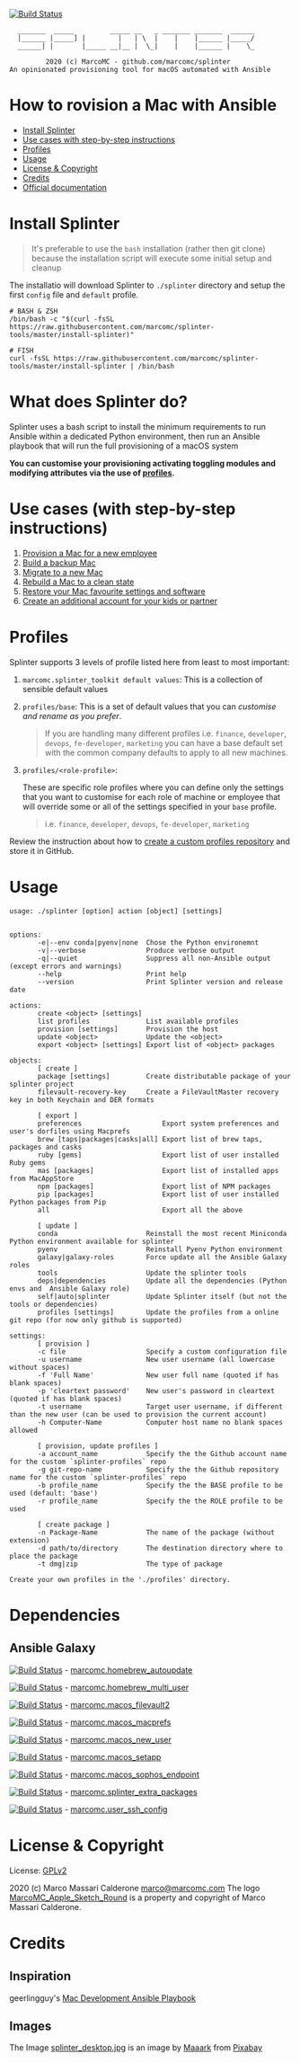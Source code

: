 [![Build Status](https://api.travis-ci.com/marcomc/splinter.png)](https://www.travis-ci.com/github/marcomc/splinter/builds)
```
  _______  _____         _____ __   _ _______ _______  ______
  |______ |_____] |        |   | \  |    |    |______ |_____/
  ______| |       |_____ __|__ |  \_|    |    |______ |    \_

         2020 (c) MarcoMC - github.com/marcomc/splinter
An opinionated provisioning tool for macOS automated with Ansible
```
# How to rovision a Mac with Ansible

* [Install Splinter](#install-splinter)
* [Use cases with step-by-step instructions](#use-cases-with-step-by-step-instructions)
* [Profiles](#profiles)
* [Usage](#usage)
* [License & Copyright](#license-copyright)
* [Credits](#credits)
* [Official documentation](https://github.com/marcomc/splinter/wiki)

# Install Splinter

> It's preferable to use the `bash` installation (rather then git clone) because the installation script will execute some initial setup and cleanup

The installatio will download Splinter to `./splinter` directory and setup the first `config` file and `default` profile.

    # BASH & ZSH
    /bin/bash -c "$(curl -fsSL https://raw.githubusercontent.com/marcomc/splinter-tools/master/install-splinter)"

    # FISH
    curl -fsSL https://raw.githubusercontent.com/marcomc/splinter-tools/master/install-splinter | /bin/bash

# What does Splinter do?
Splinter uses a bash script to install the minimum requirements to run Ansible within a dedicated Python environment, then run an Ansible playbook that will run the full provisioning of a macOS system

__You can customise your provisioning activating toggling modules and modifying attributes via the use of [profiles](#profiles).__

# Use cases (with step-by-step instructions)

1. [Provision a Mac for a new employee](https://github.com/marcomc/splinter/wiki/Provision-a-Mac-for-a-new-employee)
2. [Build a backup Mac](https://github.com/marcomc/splinter/wiki/Build-a-backup-Mac)
3. [Migrate to a new Mac](https://github.com/marcomc/splinter/wiki/Migrate-to-a-new-Mac)
4. [Rebuild a Mac to a clean state](https://github.com/marcomc/splinter/wiki/Rebuild-a-Mac-to-a-clean-state)
5. [Restore your Mac favourite settings and software](https://github.com/marcomc/splinter/wiki/Restore-your-Mac-favourite-settings-and-software)
6. [Create an additional account for your kids or partner](https://github.com/marcomc/splinter/wiki/Create-an-additional-account-for-your-kids-or-partner)

# Profiles

Splinter supports 3 levels of profile listed here from least to most important:

1. `marcomc.splinter_toolkit default values`:
   This is a collection of sensible default values

2. `profiles/base`:
   This is a set of default values that you can _customise and rename as you prefer_.

   > If you are handling many different profiles i.e. `finance`, `developer`, `devops`, `fe-developer`, `marketing` you can have a base default set with the common company defaults to apply to all new machines.

3. `profiles/<role-profile>`:

    These are specific role profiles where you can define only the settings that you want to customise for each role of machine or employee that will override some or all of the settings specified in your `base` profile.

    > i.e. `finance`, `developer`, `devops`, `fe-developer`, `marketing`

Review the instruction about how to [create a custom profiles repository](https://github.com/marcomc/splinter/wiki/Create-a-custom-profiles-repository) and store it in GitHub.

# Usage

    usage: ./splinter [option] action [object] [settings]


    options:
           -e|--env conda|pyenv|none  Chose the Python environemnt
           -v|--verbose               Produce verbose output
           -q|--quiet                 Suppress all non-Ansible output (except errors and warnings)
           --help                     Print help
           --version                  Print Splinter version and release date

    actions:
           create <object> [settings]
           list profiles              List available profiles
           provision [settings]       Provision the host
           update <object>            Update the <object>
           export <object> [settings] Export list of <object> packages

    objects:
           [ create ]
           package [settings]         Create distributable package of your splinter project
           filevault-recovery-key     Create a FileVaultMaster recovery key in both Keychain and DER formats

           [ export ]
           preferences                    Export system preferences and user's dorfiles using Macprefs
           brew [taps|packages|casks|all] Export list of brew taps, packages and casks
           ruby [gems]                    Export list of user installed Ruby gems
           mas [packages]                 Export list of installed apps from MacAppStore
           npm [packages]                 Export list of NPM packages
           pip [packages]                 Export list of user installed Python packages from Pip
           all                            Export all the above

           [ update ]
           conda                      Reinstall the most recent Miniconda Python environment available for splinter
           pyenv                      Reinstall Pyenv Python environment
           galaxy|galaxy-roles        Force update all the Ansible Galaxy roles
           tools                      Update the splinter tools
           deps|dependencies          Update all the dependencies (Python envs and  Ansible Galaxy role)
           self|auto|splinter         Update Splinter itself (but not the tools or dependencies)
           profiles [settings]        Update the profiles from a online git repo (for now only github is supported)

    settings:
           [ provision ]
           -c file                    Specify a custom configuration file
           -u username                New user username (all lowercase  without spaces)
           -f 'Full Name'             New user full name (quoted if has blank spaces)
           -p 'cleartext password'    New user's password in cleartext (quoted if has blank spaces)
           -t username                Target user username, if different than the new user (can be used to provision the current account)
           -h Computer-Name           Computer host name no blank spaces allowed

           [ provision, update profiles ]
           -a account_name            Specify the the Github account name for the custom `splinter-profiles` repo
           -g git-repo-name           Specify the the Github repository name for the custom `splinter-profiles` repo
           -b profile_name            Specify the the BASE profile to be used (default: 'base')
           -r profile_name            Specify the the ROLE profile to be used

           [ create package ]
           -n Package-Name            The name of the package (without extension)
           -d path/to/directory       The destination directory where to place the package
           -t dmg|zip                 The type of package

    Create your own profiles in the './profiles' directory.

# Dependencies
## Ansible Galaxy

[![Build Status](https://travis-ci.com/marcomc/ansible-role-homebrew-autoupdate.svg?branch=master)](https://travis-ci.com/marcomc/ansible-role-homebrew-autoupdate) -  [marcomc.homebrew_autoupdate](https://github.com/marcomc/ansible-role-homebrew-autoupdate)

[![Build Status](https://travis-ci.com/marcomc/ansible-role-homebrew-multi-user.svg?branch=master)](https://travis-ci.com/marcomc/ansible-role-homebrew-multi-user) -  [marcomc.homebrew_multi_user](https://github.com/marcomc/ansible-role-homebrew-multi-user)

[![Build Status](https://travis-ci.com/marcomc/ansible-role-macos-filevault2.svg?branch=master)](https://travis-ci.com/marcomc/ansible-role-macos-filevault2) -  [marcomc.macos_filevault2](https://github.com/marcomc/ansible-role-macos-filevault2)

[![Build Status](https://travis-ci.com/marcomc/ansible-role-macos-macprefs.svg?branch=master)](https://travis-ci.com/marcomc/ansible-role-macos-macprefs) -  [marcomc.macos_macprefs](https://github.com/marcomc/ansible-role-macos-macprefs)

[![Build Status](https://travis-ci.com/marcomc/ansible-role-macos-new-user.svg?branch=master)](https://travis-ci.com/marcomc/ansible-role-macos-new-user) -  [marcomc.macos_new_user](https://github.com/marcomc/ansible-role-macos-new-user)

[![Build Status](https://travis-ci.com/marcomc/ansible-role-macos-setapp.svg?branch=master)](https://travis-ci.com/marcomc/ansible-role-macos-setapp) -  [marcomc.macos_setapp](https://github.com/marcomc/ansible-role-macos-setapp)

[![Build Status](https://travis-ci.com/marcomc/ansible-role-macos-sophos-endpoint.svg?branch=master)](https://travis-ci.com/marcomc/ansible-role-macos-sophos-endpoint) -  [marcomc.macos_sophos_endpoint](https://github.com/marcomc/ansible-role-macos-sophos-endpoint)

[![Build Status](https://travis-ci.com/marcomc/ansible-role-splinter-extra-packages.svg?branch=master)](https://travis-ci.com/marcomc/ansible-role-splinter-extra-packages) -  [marcomc.splinter_extra_packages](https://github.com/marcomc/ansible-role-splinter-extra-packages)

[![Build Status](https://travis-ci.com/marcomc/ansible-role-user-ssh-config.svg?branch=master)](https://travis-ci.com/marcomc/ansible-role-user-ssh-config) -  [marcomc.user_ssh_config](https://github.com/marcomc/ansible-role-user-ssh-config)

# License & Copyright

License: [GPLv2](LICENSE.md)

2020 (c) Marco Massari Calderone <marco@marcomc.com>
The logo [MarcoMC_Apple_Sketch_Round](files/profile_pictures/MarcoMC_Apple_Sketch_Round.png) is a property and copyright of Marco Massari Calderone.

# Credits

## Inspiration

geerlingguy's [Mac Development Ansible Playbook](https://github.com/geerlingguy/mac-dev-playbook)

## Images
The Image [splinter_desktop.jpg](files/desktop_pictures/splinter_desktop.jpg) is an image by [Maaark](https://pixabay.com/users/Maaark-3329882/?utm_source=link-attribution&utm_medium=referral&utm_campaign=image&utm_content=1693434) from [Pixabay](https://pixabay.com/?utm_source=link-attribution&utm_medium=referral&utm_campaign=image&utm_content=1693434)
